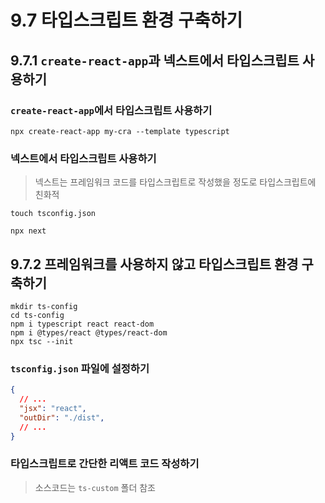 # 9.7 타입스크립트 환경 구축하기
## 9.7.1 `create-react-app`과 넥스트에서 타입스크립트 사용하기
### `create-react-app`에서 타입스크립트 사용하기

```shell
npx create-react-app my-cra --template typescript
```

### 넥스트에서 타입스크립트 사용하기
> 넥스트는 프레임워크 코드를 타입스크립트로 작성했을 정도로 타입스크립트에 친화적

```shell
touch tsconfig.json
```

```shell
npx next
```

## 9.7.2 프레임워크를 사용하지 않고 타입스크립트 환경 구축하기

```shell
mkdir ts-config
cd ts-config
npm i typescript react react-dom
npm i @types/react @types/react-dom
npx tsc --init
```

### `tsconfig.json` 파일에 설정하기
```json
{
  // ...
  "jsx": "react",
  "outDir": "./dist",
  // ...
}
```

### 타입스크립트로 간단한 리액트 코드 작성하기
> 소스코드는 `ts-custom` 폴더 참조
